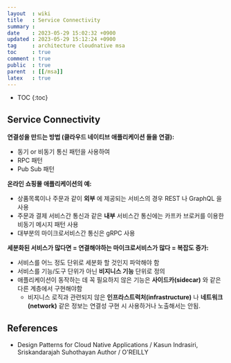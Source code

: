 ```yaml
---
layout  : wiki
title   : Service Connectivity
summary : 
date    : 2023-05-29 15:02:32 +0900
updated : 2023-05-29 15:12:24 +0900
tag     : architecture cloudnative msa
toc     : true
comment : true
public  : true
parent  : [[/msa]]
latex   : true
---
```

* TOC
{:toc}

## Service Connectivity

__연결성을 만드는 방법 (클라우드 네이티브 애플리케이션 들을 연결):__
- 동기 or 비동기 통신 패턴을 사용하여
- RPC 패턴
- Pub Sub 패턴

__온라인 쇼핑몰 애플리케이션의 예:__
- 상품목록이나 주문과 같이 __외부__ 에 제공되는 서비스의 경우 REST 나 GraphQL 을 사용
- 주문과 결제 서비스간 통신과 같은 __내부__ 서비스간 통신에는 카프카 브로커를 이용한 비동기 메시지 패턴 사용
- 대부분의 마이크로서비스간 통신은 gRPC 사용

__세분화된 서비스가 많다면 = 연결해야하는 마이크로서비스가 많다 = 복잡도 증가:__
- 서비스를 어느 정도 단위로 세분화 할 것인지 파악해야 함
- 서비스를 기능/도구 단위가 아닌 __비지니스 기능__ 단위로 정의
- 애플리케이션이 동작하는 데 꼭 필요하지 않은 기능은 __사이드카(sidecar)__ 와 같은 다른 계층에서 구현해야함
  - 비지니스 로직과 관련되지 않은 __인프라스트럭처(infrastructure)__ 나 __네트워크(network)__ 같은 정보는 연결성 구현 시 사용하거나 노출해서는 안됨.

## References

- Design Patterns for Cloud Native Applications / Kasun Indrasiri, Sriskandarajah Suhothayan Author / O'REILLY